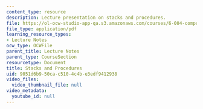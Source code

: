 ```yaml
---
content_type: resource
description: Lecture presentation on stacks and procedures.
file: https://ol-ocw-studio-app-qa.s3.amazonaws.com/courses/6-004-computation-structures-spring-2009/9051d6b950cac5104c4be3edf9412938_MIT6_004s09_lec13.pdf
file_type: application/pdf
learning_resource_types:
- Lecture Notes
ocw_type: OCWFile
parent_title: Lecture Notes
parent_type: CourseSection
resourcetype: Document
title: Stacks and Procedures
uid: 9051d6b9-50ca-c510-4c4b-e3edf9412938
video_files:
  video_thumbnail_file: null
video_metadata:
  youtube_id: null
---
```

